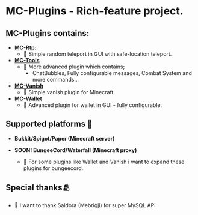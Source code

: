 # MC-Plugins - Rich-feature project.

## MC-Plugins contains:

- **[MC-Rtp](https://github.com/Neherowo/MC-Plugins/tree/master/MC-Rtp):**
    - 🌟 Simple random teleport in GUI with safe-location teleport.
- **[MC-Tools](https://github.com/Neherowo/MC-Plugins/tree/master/MC-Tools)**
    - 🌟 More advanced plugin which contains;
      - ChatBubbles, Fully configurable messages, Combat System and more commands...
- **[MC-Vanish](https://github.com/Neherowo/MC-Plugins/tree/master/MC-Vanish)**
    - 🌟 Simple vanish plugin for Minecraft
- **[MC-Wallet](https://github.com/Neherowo/MC-Plugins/tree/master/MC-Wallet)**
    - 🌟 Advanced plugin for wallet in GUI - fully configurable.

## Supported platforms 🌼

- **Bukkit/Spigot/Paper (Minecraft server)**

- **SOON! BungeeCord/Waterfall (Minecraft proxy)**
    - 🌟 For some plugins like Wallet and Vanish i want to expand these plugins for bungeecord.


## Special thanks🫂
- 🤗 I want to thank Saidora (Mebrigji) for super MySQL API

